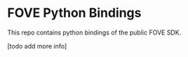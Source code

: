 # FOVE Python Bindings

This repo contains python bindings of the public FOVE SDK.

[todo add more info]
